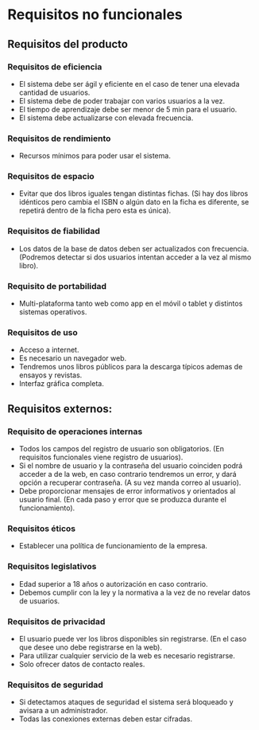 # Requisitos no funcionales

## Requisitos del producto

### Requisitos de eficiencia
* El sistema debe ser ágil y eficiente en el caso de tener una elevada cantidad de usuarios.
* El sistema debe de poder trabajar con varios usuarios a la vez.
* El tiempo de aprendizaje debe ser menor de 5 min para el usuario.
* El sistema debe actualizarse con elevada frecuencia.

### Requisitos de rendimiento
* Recursos mínimos para poder usar el sistema.

### Requisitos de espacio
* Evitar que dos libros iguales tengan distintas fichas. (Si hay dos libros idénticos pero cambia el ISBN o algún dato en la 
  ficha es diferente, se repetirá dentro de la ficha pero esta es única).

### Requisitos de fiabilidad
* Los datos de la base de datos deben ser actualizados con frecuencia. (Podremos detectar si dos usuarios intentan acceder a
  la vez al mismo libro).

### Requisito de portabilidad
* Multi-plataforma tanto web como app en el móvil o tablet y distintos sistemas operativos.

### Requisitos de uso
* Acceso a internet.
* Es necesario un navegador web.
* Tendremos unos libros públicos para la descarga típicos ademas de ensayos y revistas.
* Interfaz gráfica completa.


## Requisitos externos:

### Requisito de operaciones internas
* Todos los campos del registro de usuario son obligatorios. (En requisitos funcionales viene registro de usuarios).
* Si el nombre de usuario y la contraseña del usuario coinciden podrá acceder a de la web, en caso contrario tendremos un
  error, y dará opción a recuperar contraseña. (A su vez manda correo al usuario).
* Debe proporcionar mensajes de error informativos y orientados al usuario final. (En cada paso y error que se produzca
  durante el funcionamiento).

### Requisitos éticos  
* Establecer una política de funcionamiento de la empresa.

### Requisitos legislativos
* Edad superior a 18 años o autorización en caso contrario.
* Debemos cumplir con la ley y la normativa a la vez de no revelar datos de usuarios.

### Requisitos de privacidad
* El usuario puede ver los libros disponibles sin registrarse. (En el caso que desee uno debe registrarse en la web).
* Para utilizar cualquier servicio de la web es necesario registrarse.
* Solo ofrecer datos de contacto reales.

### Requisitos de seguridad
* Si detectamos ataques de seguridad el sistema será bloqueado y avisara a un administrador.
* Todas las conexiones externas deben estar cifradas.
